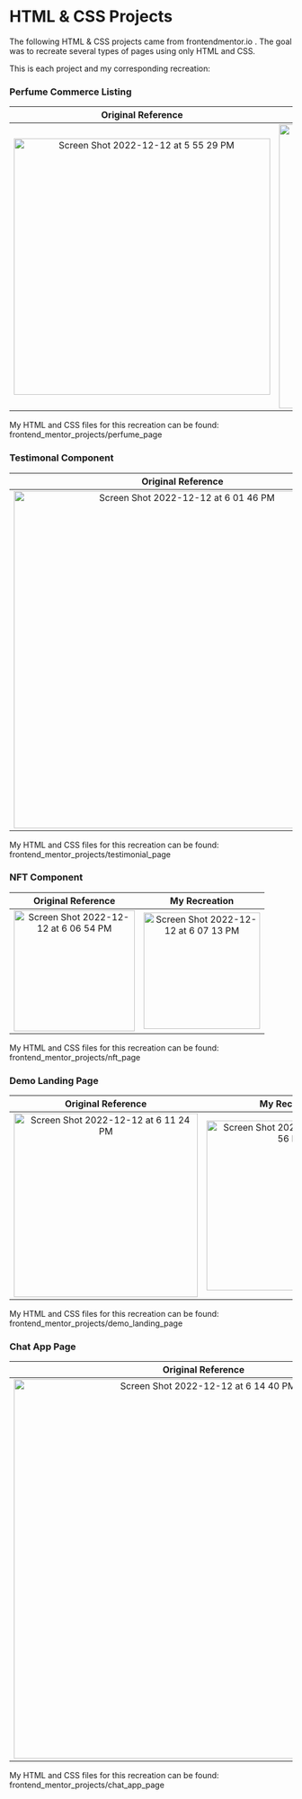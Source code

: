 # HTML & CSS Projects

The following HTML & CSS projects came from frontendmentor.io . The goal was to recreate several types of pages using only HTML and CSS.

This is each project and my corresponding recreation:


### Perfume Commerce Listing

Original Reference             |  My Recreation
:-------------------------:|:-------------------------:
<img width="456" alt="Screen Shot 2022-12-12 at 5 55 29 PM" src="https://user-images.githubusercontent.com/30581832/207207025-4d21eb93-0058-4a6f-9956-8daec8587edc.png">|<img width="505" alt="Screen Shot 2022-12-12 at 5 51 53 PM" src="https://user-images.githubusercontent.com/30581832/207206542-d8d9f580-72df-4795-af89-48a6f8bdf2fa.png">

My HTML and CSS files for this recreation can be found:
frontend_mentor_projects/perfume_page

### Testimonal Component

Original Reference             |  My Recreation
:-------------------------:|:-------------------------:
<img width="600" alt="Screen Shot 2022-12-12 at 6 01 46 PM" src="https://user-images.githubusercontent.com/30581832/207207913-10c287a0-f694-4474-9946-274ca85df8e9.png">|<img width="500" alt="Screen Shot 2022-12-12 at 6 01 57 PM" src="https://user-images.githubusercontent.com/30581832/207207946-032f9a13-101b-48f9-939c-0740841b02c5.png">

My HTML and CSS files for this recreation can be found:
frontend_mentor_projects/testimonial_page

### NFT Component

Original Reference             |  My Recreation
:-------------------------:|:-------------------------:
<img width="215" alt="Screen Shot 2022-12-12 at 6 06 54 PM" src="https://user-images.githubusercontent.com/30581832/207208525-250f7a15-ef46-4eda-a57d-81783926570f.png">|<img width="207" alt="Screen Shot 2022-12-12 at 6 07 13 PM" src="https://user-images.githubusercontent.com/30581832/207208556-60fcb5bb-a4fd-436d-a7ac-6edcde3277f6.png">

My HTML and CSS files for this recreation can be found:
frontend_mentor_projects/nft_page

### Demo Landing Page

Original Reference             |  My Recreation
:-------------------------:|:-------------------------:
<img width="327" alt="Screen Shot 2022-12-12 at 6 11 24 PM" src="https://user-images.githubusercontent.com/30581832/207209050-6a7bf796-b86d-4882-909d-8b8016256666.png">|<img width="302" alt="Screen Shot 2022-12-12 at 6 10 56 PM" src="https://user-images.githubusercontent.com/30581832/207209138-215c36a9-f7ad-43e0-a59e-c60fa97fe8cc.png">

My HTML and CSS files for this recreation can be found:
frontend_mentor_projects/demo_landing_page

### Chat App Page

Original Reference             |  My Recreation
:-------------------------:|:-------------------------:
<img width="675" alt="Screen Shot 2022-12-12 at 6 14 40 PM" src="https://user-images.githubusercontent.com/30581832/207209541-6a1370e3-08f2-4d75-b9c4-b5bd3138fbf9.png">|<img width="600" alt="Screen Shot 2022-12-12 at 6 15 16 PM" src="https://user-images.githubusercontent.com/30581832/207209562-555d8094-5fa4-4976-b276-8bf9e9f818ee.png">

My HTML and CSS files for this recreation can be found:
frontend_mentor_projects/chat_app_page














